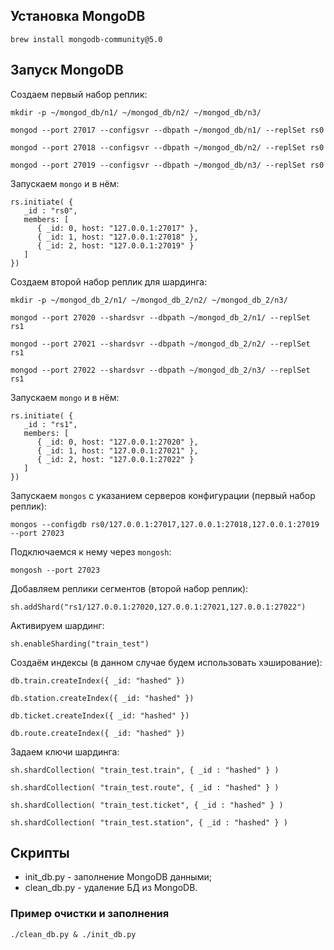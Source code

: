 ## Установка MongoDB
```shell
brew install mongodb-community@5.0
```

## Запуск MongoDB

Создаем первый набор реплик:
```shell
mkdir -p ~/mongod_db/n1/ ~/mongod_db/n2/ ~/mongod_db/n3/
```

```shell
mongod --port 27017 --configsvr --dbpath ~/mongod_db/n1/ --replSet rs0
```

```shell
mongod --port 27018 --configsvr --dbpath ~/mongod_db/n2/ --replSet rs0
```

```shell
mongod --port 27019 --configsvr --dbpath ~/mongod_db/n3/ --replSet rs0
```

Запускаем `mongo` и в нём:
```shell
rs.initiate( {
   _id : "rs0",
   members: [
      { _id: 0, host: "127.0.0.1:27017" },
      { _id: 1, host: "127.0.0.1:27018" },
      { _id: 2, host: "127.0.0.1:27019" }
   ]
})
```

Создаем второй набор реплик для шардинга:
```shell
mkdir -p ~/mongod_db_2/n1/ ~/mongod_db_2/n2/ ~/mongod_db_2/n3/
```

```shell
mongod --port 27020 --shardsvr --dbpath ~/mongod_db_2/n1/ --replSet rs1
```

```shell
mongod --port 27021 --shardsvr --dbpath ~/mongod_db_2/n2/ --replSet rs1
```

```shell
mongod --port 27022 --shardsvr --dbpath ~/mongod_db_2/n3/ --replSet rs1
```

Запускаем `mongo` и в нём:
```shell
rs.initiate( {
   _id : "rs1",
   members: [
      { _id: 0, host: "127.0.0.1:27020" },
      { _id: 1, host: "127.0.0.1:27021" },
      { _id: 2, host: "127.0.0.1:27022" }
   ]
})
```

Запускаем `mongos` с указанием серверов конфигурации (первый набор реплик):
```shell
mongos --configdb rs0/127.0.0.1:27017,127.0.0.1:27018,127.0.0.1:27019 --port 27023 
```

Подключаемся к нему через `mongosh`:
```shell
mongosh --port 27023
```

Добавляем реплики сегментов (второй набор реплик):
```shell
sh.addShard("rs1/127.0.0.1:27020,127.0.0.1:27021,127.0.0.1:27022")
```

Активируем шардинг:
```shell
sh.enableSharding("train_test")
```

Создаём индексы (в данном случае будем использовать хэширование):
```shell
db.train.createIndex({ _id: "hashed" })
```

```shell
db.station.createIndex({ _id: "hashed" })
```

```shell
db.ticket.createIndex({ _id: "hashed" })
```

```shell
db.route.createIndex({ _id: "hashed" })
```

Задаем ключи шардинга:
```shell
sh.shardCollection( "train_test.train", { _id : "hashed" } )
```
```shell
sh.shardCollection( "train_test.route", { _id : "hashed" } )
```
```shell
sh.shardCollection( "train_test.ticket", { _id : "hashed" } )
```
```shell
sh.shardCollection( "train_test.station", { _id : "hashed" } )
```



## Скрипты
- init_db.py - заполнение MongoDB данными;
- clean_db.py - удаление БД из MongoDB.

### Пример очистки и заполнения
```shell script
./clean_db.py & ./init_db.py 
```
